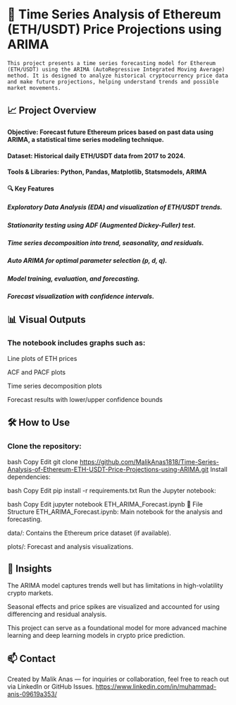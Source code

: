 # 🧠 Time Series Analysis of Ethereum (ETH/USDT) Price Projections using ARIMA
    This project presents a time series forecasting model for Ethereum (ETH/USDT) using the ARIMA (AutoRegressive Integrated Moving Average) method. It is designed to analyze historical cryptocurrency price data and make future projections, helping understand trends and possible market movements.

## 📈 Project Overview
#### Objective: Forecast future Ethereum prices based on past data using ARIMA, a statistical time series modeling technique.

#### Dataset: Historical daily ETH/USDT data from 2017 to 2024.

#### Tools & Libraries: Python, Pandas, Matplotlib, Statsmodels, ARIMA

#### 🔍 Key Features
##### Exploratory Data Analysis (EDA) and visualization of ETH/USDT trends.

##### Stationarity testing using ADF (Augmented Dickey-Fuller) test.

##### Time series decomposition into trend, seasonality, and residuals.

##### Auto ARIMA for optimal parameter selection (p, d, q).

##### Model training, evaluation, and forecasting.

##### Forecast visualization with confidence intervals.

## 📊 Visual Outputs
### The notebook includes graphs such as:

Line plots of ETH prices

ACF and PACF plots

Time series decomposition plots

Forecast results with lower/upper confidence bounds

## 🛠️ How to Use
### Clone the repository:

bash
Copy
Edit
git clone https://github.com/MalikAnas1818/Time-Series-Analysis-of-Ethereum-ETH-USDT-Price-Projections-using-ARIMA.git
Install dependencies:

bash
Copy
Edit
pip install -r requirements.txt
Run the Jupyter notebook:

bash
Copy
Edit
jupyter notebook ETH_ARIMA_Forecast.ipynb
📁 File Structure
ETH_ARIMA_Forecast.ipynb: Main notebook for the analysis and forecasting.

data/: Contains the Ethereum price dataset (if available).

plots/: Forecast and analysis visualizations.

## 📌 Insights
The ARIMA model captures trends well but has limitations in high-volatility crypto markets.

Seasonal effects and price spikes are visualized and accounted for using differencing and residual analysis.

This project can serve as a foundational model for more advanced machine learning and deep learning models in crypto price prediction.

## 📫 Contact
Created by Malik Anas — for inquiries or collaboration, feel free to reach out via LinkedIn or GitHub Issues.
https://www.linkedin.com/in/muhammad-anis-09619a353/

